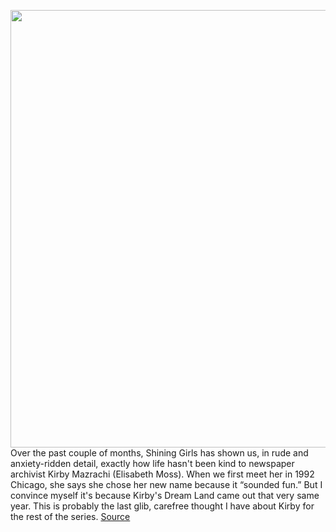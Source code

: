 <img src='https://cdn.vox-cdn.com/thumbor/zWm0kCGS3ygq54qdTh0sv-lmTLY=/0x0:6000x4000/1200x675/filters:focal(4059x1308:5019x2268)/cdn.vox-cdn.com/uploads/chorus_image/image/70939630/Shining_Girls_Photo_010704.0.jpg' width='700px' /><br/>
Over the past couple of months, Shining Girls has shown us, in rude and anxiety-ridden detail, exactly how life hasn't been kind to newspaper archivist Kirby Mazrachi (Elisabeth Moss). When we first meet her in 1992 Chicago, she says she chose her new name because it “sounded fun.” But I convince myself it's because Kirby's Dream Land came out that very same year. This is probably the last glib, carefree thought I have about Kirby for the rest of the series.
<a href='https://www.theverge.com/23148910/shining-girls-review-apple-tv-plus'> Source <a/>